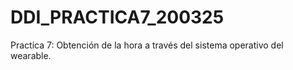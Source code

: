 # DDI_PRACTICA7_200325
Practica 7: Obtención de la hora a través del sistema operativo del wearable.
